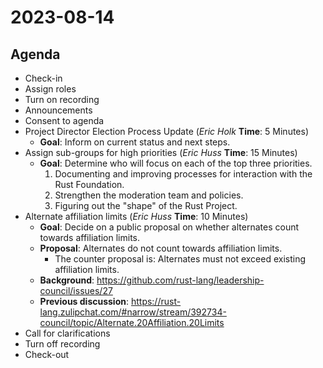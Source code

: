 # 2023-08-14

## Agenda

- Check-in
- Assign roles
- Turn on recording
- Announcements
- Consent to agenda
- Project Director Election Process Update (*Eric Holk* **Time**: 5 Minutes)
  - **Goal**: Inform on current status and next steps.
- Assign sub-groups for high priorities (*Eric Huss* **Time**: 15 Minutes)
    - **Goal**: Determine who will focus on each of the top three priorities.
        1. Documenting and improving processes for interaction with the Rust Foundation.
        2. Strengthen the moderation team and policies.
        3. Figuring out the "shape" of the Rust Project.
- Alternate affiliation limits (*Eric Huss* **Time**: 10 Minutes)
    - **Goal**: Decide on a public proposal on whether alternates count towards affiliation limits.
    - **Proposal**: Alternates do not count towards affiliation limits.
        - The counter proposal is: Alternates must not exceed existing affiliation limits.
    - **Background**: https://github.com/rust-lang/leadership-council/issues/27
    - **Previous discussion**: https://rust-lang.zulipchat.com/#narrow/stream/392734-council/topic/Alternate.20Affiliation.20Limits
- Call for clarifications
- Turn off recording
- Check-out
